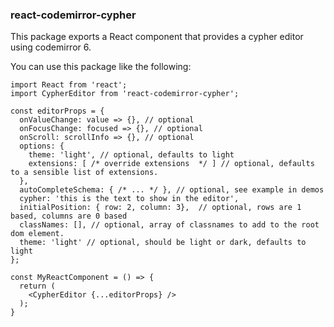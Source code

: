 ### react-codemirror-cypher

This package exports a React component that provides a cypher editor using codemirror 6.

You can use this package like the following:

```
import React from 'react';
import CypherEditor from 'react-codemirror-cypher';

const editorProps = {
  onValueChange: value => {}, // optional
  onFocusChange: focused => {}, // optional
  onScroll: scrollInfo => {}, // optional
  options: {
    theme: 'light', // optional, defaults to light
    extensions: [ /* override extensions  */ ] // optional, defaults to a sensible list of extensions.
  },
  autoCompleteSchema: { /* ... */ }, // optional, see example in demos
  cypher: 'this is the text to show in the editor',
  initialPosition: { row: 2, column: 3},  // optional, rows are 1 based, columns are 0 based
  classNames: [], // optional, array of classnames to add to the root dom element.
  theme: 'light' // optional, should be light or dark, defaults to light
};

const MyReactComponent = () => {
  return (
    <CypherEditor {...editorProps} />
  );
}
```
